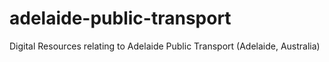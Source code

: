 # adelaide-public-transport
Digital Resources relating to Adelaide Public Transport (Adelaide, Australia)
